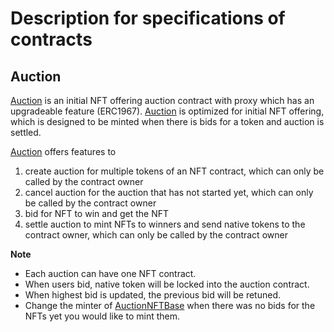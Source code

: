# Description for specifications of contracts

## Auction
[Auction](Auction.sol) is an initial NFT offering auction contract with proxy which has an upgradeable feature (ERC1967). [Auction](Auction.sol) is optimized for initial NFT offering, which is designed to be minted when there is bids for a token and auction is settled.

[Auction](Auction.sol) offers features to
1. create auction for multiple tokens of an NFT contract, which can only be called by the contract owner
2. cancel auction for the auction that has not started yet, which can only be called by the contract owner
3. bid for NFT to win and get the NFT
4. settle auction to mint NFTs to winners and send native tokens to the contract owner, which can only be called by the contract owner

**Note**
- Each auction can have one NFT contract.
- When users bid, native token will be locked into the auction contract.
- When highest bid is updated, the previous bid will be retuned.
- Change the minter of [AuctionNFTBase](token/AuctionNFTBase.sol) when there was no bids for the NFTs yet you would like to mint them.
